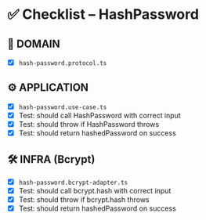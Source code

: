 # ✅ Checklist – HashPassword

## 🧩 DOMAIN

- [x] `hash-password.protocol.ts`

## ⚙️ APPLICATION

- [x] `hash-password.use-case.ts`
- [x] Test: should call HashPassword with correct input
- [x] Test: should throw if HashPassword throws
- [x] Test: should return hashedPassword on success

## 🛠️ INFRA (Bcrypt)

- [x] `hash-password.bcrypt-adapter.ts`
- [x] Test: should call bcrypt.hash with correct input
- [x] Test: should throw if bcrypt.hash throws
- [x] Test: should return hashedPassword on success
